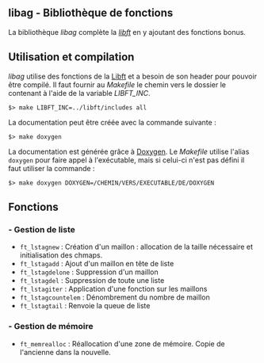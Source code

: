 libag - Bibliothèque de fonctions
---------------------------------

La bibliothèque _libag_ complète la _[libft][]_ en y ajoutant des fonctions bonus.

## Utilisation et compilation

_libag_ utilise des fonctions de la [Libft][] et a besoin de son header pour pouvoir être compilé. Il faut fournir au _Makefile_ le chemin vers le dossier le contenant à l'aide de la variable *LIBFT_INC*.

	$> make LIBFT_INC=../libft/includes all

La documentation peut être créée avec la commande suivante :

	$> make doxygen

La documentation est générée grâce à [Doxygen][]. Le _Makefile_ utilise l'alias `doxygen` pour faire appel à l'exécutable, mais si celui-ci n'est pas défini il faut utiliser la commande :

	$> make doxygen DOXYGEN=/CHEMIN/VERS/EXECUTABLE/DE/DOXYGEN

## Fonctions

### - Gestion de liste

- `ft_lstagnew` : Création d'un maillon : allocation de la taille nécessaire et initialisation des chmaps.
- `ft_lstagadd` : Ajout d'un maillon en tête de liste
- `ft_lstagdelone` : Suppression d'un maillon
- `ft_lstagdel` : Suppression de toute une liste
- `ft_lstagiter` : Application d'une fonction sur les maillons
- `ft_lstagcountelem` : Dénombrement du nombre de maillon
- `ft_lstagtail` : Renvoie la queue de liste

### - Gestion de mémoire

- `ft_memrealloc` : Réallocation d'une zone de mémoire. Copie de l'ancienne dans la nouvelle.


[Libft]: https://github.com/aguerin42/libft.git
[Doxygen]: https://github.com/doxygen/doxygen
